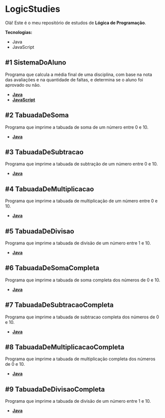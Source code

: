 # LogicStudies

Olá! Este é o meu repositório de estudos de **Lógica de Programação**.

**Tecnologias:**

* Java
* JavaScript

## #1 SistemaDoAluno

Programa que calcula a média final de uma disciplina, com base na nota das avaliações e na quantidade de faltas, e determina se o aluno foi aprovado ou não.

* [**Java**](https://github.com/JesseLopesTI/LogicStudies/blob/master/Java/SistemaDoAluno.java)
* [**JavaScript**](https://github.com/JesseLopesTI/LogicStudies/tree/master/JavaScript/sistema-do-aluno)

## #2 TabuadaDeSoma

Programa que imprime a tabuada de soma de um número entre 0 e 10.

* [**Java**](https://github.com/JesseLopesTI/LogicStudies/blob/master/Java/TabuadaDeSoma.java)

## #3 TabuadaDeSubtracao

Programa que imprime a tabuada de subtração de um número entre 0 e 10.

* [**Java**](https://github.com/JesseLopesTI/LogicStudies/blob/master/Java/TabuadaDeSubtracao.java)

## #4 TabuadaDeMultiplicacao

Programa que imprime a tabuada de multiplicação de um número entre 0 e 10.

* [**Java**](https://github.com/JesseLopesTI/LogicStudies/blob/master/Java/TabuadaDeMultiplicacao.java)

## #5 TabuadaDeDivisao

Programa que imprime a tabuada de divisão de um número entre 1 e 10.

* [**Java**](https://github.com/JesseLopesTI/LogicStudies/blob/master/Java/TabuadaDeDivisao.java)

## #6 TabuadaDeSomaCompleta

Programa que imprime a tabuada de soma completa dos números de 0 e 10.

* [**Java**](https://github.com/JesseLopesTI/LogicStudies/blob/master/Java/TabuadaDeSomaCompleta.java)

## #7 TabuadaDeSubtracaoCompleta

Programa que imprime a tabuada de subtracao completa dos números de 0 e 10.

* [**Java**](https://github.com/JesseLopesTI/LogicStudies/blob/master/Java/TabuadaDeSubtracaoCompleta.java)

## #8 TabuadaDeMultiplicacaoCompleta

Programa que imprime a tabuada de multiplicação completa dos números de 0 e 10.

* [**Java**](https://github.com/JesseLopesTI/LogicStudies/blob/master/Java/TabuadaDeMultiplicacaoCompleta.java)

## #9 TabuadaDeDivisaoCompleta

Programa que imprime a tabuada de divisão de um número entre 1 e 10.

* [**Java**](https://github.com/JesseLopesTI/LogicStudies/blob/master/Java/TabuadaDeDivisaoCompleta.java)
